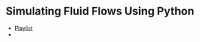 # Simulating Fluid Flows Using Python

- [Playlist](https://youtube.com/playlist?list=PLKSR9A4mJH5o_fRTxgVciOg7HjZMnHZ1x)
- [](https://agrawaltanmay.wordpress.com)